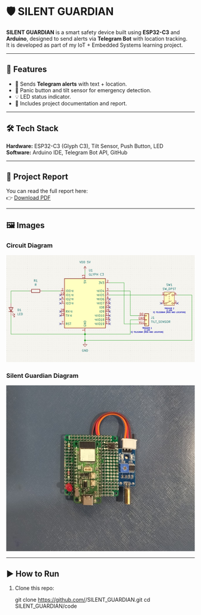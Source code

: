# 🛡️ SILENT GUARDIAN

**SILENT GUARDIAN** is a smart safety device built using **ESP32-C3** and **Arduino**, designed to send alerts via **Telegram Bot** with location tracking.  
It is developed as part of my IoT + Embedded Systems learning project.  

---

## 🚀 Features
- 📡 Sends **Telegram alerts** with text + location.  
- 🔘 Panic button and tilt sensor for emergency detection.  
- 💡 LED status indicator.  
- 📂 Includes project documentation and report.  

---

## 🛠️ Tech Stack
**Hardware:** ESP32-C3 (Glyph C3), Tilt Sensor, Push Button, LED  
**Software:** Arduino IDE, Telegram Bot API, GitHub  

---
## 📖 Project Report
You can read the full report here:  
👉 [Download PDF](docs/SILENT_GUARDIAN.pdf)

---

## 🖼️ Images

### Circuit Diagram
![Circuit Diagram](images/circuit_schematic.jpg)

### Silent Guardian Diagram
![Prototype Diagram](images/silent_guardian_image.jpg)

---

## ▶️ How to Run

1. Clone this repo:
   
   git clone https://github.com/<A-MOULIESWARAN>/SILENT_GUARDIAN.git
   cd SILENT_GUARDIAN/code
